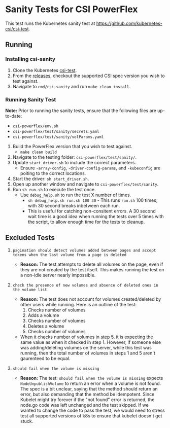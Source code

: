 # Sanity Tests for CSI PowerFlex

This test runs the Kubernetes sanity test at https://github.com/kubernetes-csi/csi-test.

## Running

### Installing csi-sanity
1. Clone the Kubernetes [csi-test](https://github.com/kubernetes-csi/csi-test.git).
1. From the [releases](https://github.com/kubernetes-csi/csi-test/releases), checkout the supported CSI spec version you wish to test against.
1. Navigate to `cmd/csi-sanity` and run `make clean install`.

### Running Sanity Test
**Note:** Prior to running the sanity tests, ensure that the following files are up-to-date:
- `csi-powerflex/env.sh`
- `csi-powerflex/test/sanity/secrets.yaml`
- `csi-powerflex/test/sanity/volParams.yaml`

1. Build the PowerFlex version that you wish to test against.
	- `make clean build`
1. Navigate to the testing folder: `csi-powerflex/test/sanity/`.
1. Update `start_driver.sh` to include the correct parameters.
	- Ensure `-array-config`, `-driver-config-params`, and `-kubeconfig` are poiting to the correct locations.
1. Start the driver: `sh start_driver.sh`.
1. Open up another window and navigate to `csi-powerflex/test/sanity`.
1. Run `sh run.sh` to execute the test once.
	- Use `debug_help.sh` to run the test X number of times.
		- `sh debug_help.sh run.sh 100 30` - This runs `run.sh` 100 times, with 30 second breaks inbetween each run.
		- This is useful for catching non-consitent errors. A 30 second wait time is a good idea when running the tests over 5 times with the script, to allow enough time for the tests to cleanup. 

## Excluded Tests

1. `pagination should detect volumes added between pages and accept tokens when the last volume from a page is deleted`
	- **Reason:** The test attempts to delete all volumes on the page, even if they are not created by the test itself. This makes running the test on a non-idle server nearly impossible.

2. `check the presence of new volumes and absence of deleted ones in the volume list`
	- **Reason:** The test does not account for volumes created/deleted by other users while running. Here is an outline of the test:
		1. Checks number of volumes
		2. Adds a volume
		3. Checks number of volumes 
		4. Deletes a volume
		5. Checks number of volumes  
	- When it checks number of volumes in step 5, it is expecting the same value as when it checked in step 1. However, if someone else was adding/deleting volumes on the server, while this test was running, then the total number of volumes in steps 1 and 5 aren't gaurenteed to be equal. 

3. `should fail when the volume is missing`
	- **Reason:** The test: `should fail when the volume is missing` expects `NodeUnpublishVolume` to return an error when a volume is not found. The spec is a bit unclear, saying that the method should return an error, but also demanding that the method be idempotent. Since Kubelet might try forever if the "not found" error is returned, the node.go code was left unchanged and the test skipped. If we wanted to change the code to pass the test, we would need to stress test all supported versions of k8s to ensure that kubelet doesn't get stuck.
